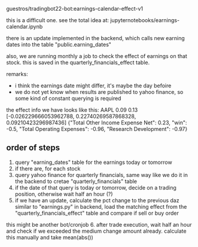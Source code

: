 guestros/tradingbot22-bot:earnings-calendar-effect-v1

this is a difficult one.
see the total idea at: jupyternotebooks/earnings-calendar.ipynb

there is an update implemented in the backend, which calls new earning dates into the table "public.earning_dates"

also, we are running monthly a job to check the effect of earnings on that stock. this is saved in the quarterly_financials_effect table.

remarks:
- i think the earnings date might differ, it's maybe the day befoire
- we do not yet know when results are published to yahoo finance, so some kind of constant querying is required

the effect info we have looks like this:
AAPL	0.09	0.13	[-0.026229666053962788, 0.22740269587868328, 0.09210423296987436]	{"Total Other Income Expense Net": 0.23, "win": -0.5, "Total Operating Expenses": -0.96, "Research Development": -0.97}

## order of steps

1. query "earning_dates" table for the earnings today or tomorrow
2. if there are, for each stock 
3. query yahoo finance for quarterly financials, same way like we do it in the backend to cretae "quarterly_financials" table
4. if the date of that query is today or tomorrow, decide on a trading position, otherwise wait half an hour (?)
5. if we have an update, calculate the pct change to the previous daz similar to "earnings.py" in backend, load the matching effect from the "quarterly_financials_effect" table and compare if sell or buy order

this might be another bot/cronjob
6. after trade execution, wait half an hour and check if we exceeded the medium change amount already. calculate this manually and take mean(abs())
